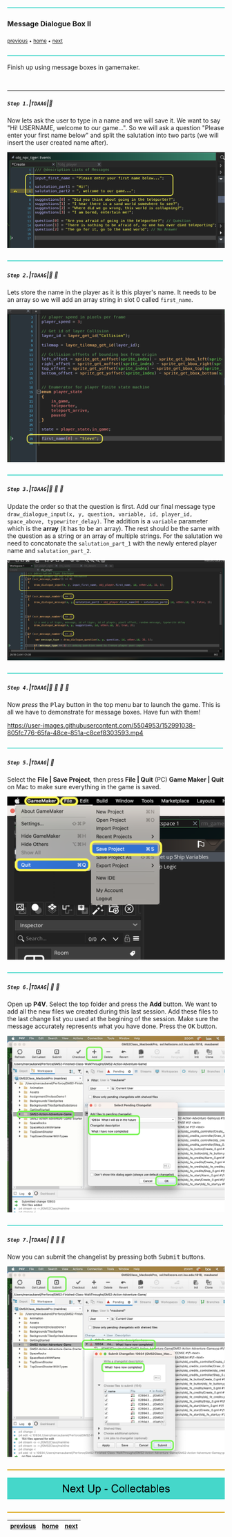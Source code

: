 ![](../images/line3.png)

### Message Dialogue Box II

<sub>[previous](../basic-message/README.md#user-content-message-dialogue-box) • [home](../README.md#user-content-gms2-action-adventure-game) • [next](../collectables/README.md#user-content-collectables)</sub>

![](../images/line3.png)

Finish up using message boxes in gamemaker.

<br>

---

##### `Step 1.`\|`TDAAG`|:small_blue_diamond:

Now lets ask the user to type in a name and we will save it.  We want to say "Hi! USERNAME, welcome to our game...".  So we will ask a question "Please enter your first name below" and split the salutation into two parts (we will insert the user created name after).

![add question and split greeting](images/addNameInputandSplitGreeting.png)

![](../images/line2.png)

##### `Step 2.`\|`TDAAG`|:small_blue_diamond: :small_blue_diamond: 

Lets store the name in the player as it is this player's name.  It needs to be an array so we will add an array string in slot 0 called `first_name`.

![add variable array to player](images/addVarToPlayer.png)

![](../images/line2.png)

##### `Step 3.`\|`TDAAG`|:small_blue_diamond: :small_blue_diamond: :small_blue_diamond:

Update the order so that the question is first.  Add our final message type `draw_dialogue_input(x, y, question, variable, id, player_id, space_above, typewriter_delay)`. The addition is a `variable` parameter which is the **array** (it has to be an array).  The rest should be the same with the question as a string or an array of multiple strings. For the salutation we need to concatonate the `salutation_part_1` with the newly entered player name and `salutation_part_2`.

![update order and ask question and adjust salutation](images/questionLogic.png)

![](../images/line2.png)

##### `Step 4.`\|`TDAAG`|:small_blue_diamond: :small_blue_diamond: :small_blue_diamond: :small_blue_diamond:

Now *press* the <kbd>Play</kbd> button in the top menu bar to launch the game. This is all we have to demonstrate for message boxes. Have fun with them!

https://user-images.githubusercontent.com/5504953/152991038-805fc776-65fa-48ce-851a-c8cef8303593.mp4

![](../images/line2.png)

##### `Step 5.`\|`TDAAG`| :small_orange_diamond:

Select the **File | Save Project**, then press **File | Quit** (PC) **Game Maker | Quit** on Mac to make sure everything in the game is saved.

![save then quit gamemaker](images/saveQuit.png)

![](../images/line2.png)

##### `Step 6.`\|`TDAAG`| :small_orange_diamond: :small_blue_diamond:

Open up **P4V**.  Select the top folder and press the **Add** button.  We want to add all the new files we created during this last session.  Add these files to the last change list you used at the begining of the session. Make sure the message accurately represents what you have done. Press the <kbd>OK</kbd> button.

![add new and changed files to p4v](images/add.png)

![](../images/line2.png)

##### `Step 7.`\|`TDAAG`| :small_orange_diamond: :small_blue_diamond: :small_blue_diamond:

Now you can submit the changelist by pressing both <kbd>Submit</kbd> buttons.

![submit changelist to p4v](images/submit.png)

![](../images/line.png)

<!-- <img src="https://via.placeholder.com/1000x100/45D7CA/000000/?text=Next Up - Collectables"> -->

![next web page of walkthrough](images/banner.png)

![](../images/line.png)

| [previous](../basic-message/README.md#user-content-message-dialogue-box)| [home](..//README.md#user-content-gms2-action-adventure-game) | [next](../collectables/README.md#user-content-collectables)|
|---|---|---|
